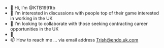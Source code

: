 - 👋 Hi, I’m @KTB1991tb
- 👀 I’m interested in discussions with people top of their game interested in working in the UK
- 🌱 I’m looking to collaborate with those seeking contracting career opportunities in the UK
- 💞️ 
- 📫 How to reach me ... via email address Trish@endo.uk.com



